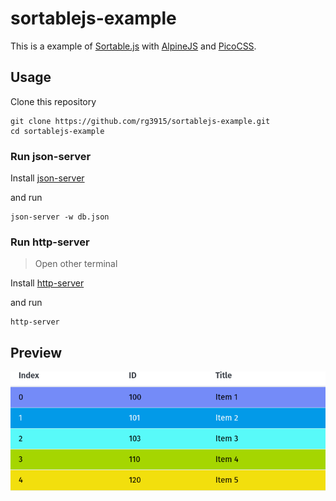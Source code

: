 # sortablejs-example

This is a example of [Sortable.js](https://sortablejs.github.io/Sortable/) with [AlpineJS](https://alpinejs.dev/) and [PicoCSS](https://picocss.com/).


## Usage

Clone this repository

```
git clone https://github.com/rg3915/sortablejs-example.git
cd sortablejs-example
```

### Run json-server

Install [json-server](https://github.com/typicode/json-server)

and run

```
json-server -w db.json
```

### Run http-server

> Open other terminal

Install [http-server](https://www.npmjs.com/package/http-server)

and run

```
http-server
```

## Preview

![](img/sortable.png)